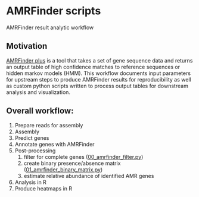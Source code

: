 # AMRFinder scripts
AMRFinder result analytic workflow

## Motivation
[AMRFinder plus](https://www.ncbi.nlm.nih.gov/pathogens/antimicrobial-resistance/AMRFinder/) is a tool that takes a set of gene sequence data and returns an output table of high confidence matches to reference sequences or hidden markov models (HMM).  This workflow documents input parameters for upstream steps to produce AMRFinder results for reproducibility as well as custom python scripts written to process output tables for downstream analysis and visualization.

## Overall workflow:
1. Prepare reads for assembly
2. Assembly
3. Predict genes
4. Annotate genes with AMRFinder
5. Post-processing
	1. filter for complete genes ([00_amrfinder_filter.py](https://github.com/michaelwoodworth/AMRFinder_scripts/blob/master/01_amrfinder_binary_matrix.py))
	2. create binary presence/absence matrix ([01_amrfinder_binary_matrix.py](https://github.com/michaelwoodworth/AMRFinder_scripts/blob/master/01_amrfinder_binary_matrix.py))
	3. estimate relative abundance of identified AMR genes
6. Analysis in R
7. Produce heatmaps in R